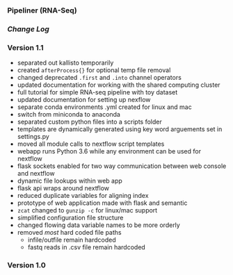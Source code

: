 ### Pipeliner (RNA-Seq)
### *Change Log*

### Version 1.1

- separated out kallisto temporarily
- created `afterProcess{}` for optional temp file removal
- changed deprecated `.first` and `.into` channel operators
- updated documentation for working with the shared computing cluster 
- full tutorial for simple RNA-seq pipeline with toy dataset
- updated documentation for setting up nexflow
- separate conda environments .yml created for linux and mac
- switch from miniconda to anaconda
- separated custom python files into a scripts folder
- templates are dynamically generated using key word arguements set in settings.py
- moved all module calls to nextflow script templates
- webapp runs Python 3.6 while any environment can be used for nextflow
- flask sockets enabled for two way communication between web console and nextflow
- dynamic file lookups within web app
- flask api wraps around nextflow
- reduced duplicate variables for aligning index
- prototype of web application made with flask and semantic
- `zcat` changed to `gunzip -c` for linux/mac support 
- simplified configuration file structure
- changed flowing data variable names to be more orderly
- removed *most* hard coded file paths
	- infile/outfile remain hardcoded
	- fastq reads in .csv file remain hardcoded

### Version 1.0